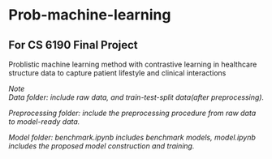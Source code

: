 # Prob-machine-learning
## For CS 6190 Final Project
Problistic machine learning method with contrastive learning in healthcare structure data to capture patient lifestyle and clinical interactions

*Note*\
*Data folder: include raw data, and *train-test-split data(after preprocessing*).*

*Preprocessing folder: include the preprocessing procedure from raw data to model-ready data.*

*Model folder: benchmark.ipynb includes benchmark models, model.ipynb includes the proposed model construction and training.*